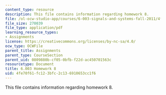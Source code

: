 ```yaml
---
content_type: resource
description: This file contains information regarding homework 8.
file: /ol-ocw-studio-app/courses/6-003-signals-and-systems-fall-2011/4fe70f61fc123bfc2c136910653cc1f6_MIT6_003F11_hw08.pdf
file_size: 270039
file_type: application/pdf
learning_resource_types:
- Assignments
license: https://creativecommons.org/licenses/by-nc-sa/4.0/
ocw_type: OCWFile
parent_title: Assignments
parent_type: CourseSection
parent_uid: 0809880b-cf05-0bfb-f22d-ac450701563c
resourcetype: Document
title: 6.003 Homework 8
uid: 4fe70f61-fc12-3bfc-2c13-6910653cc1f6
---
```

This file contains information regarding homework 8.